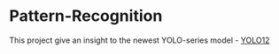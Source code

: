 # Pattern-Recognition
This project give an insight to the newest YOLO-series model - [YOLO12](https://docs.ultralytics.com/vi/models/yolo12/)
